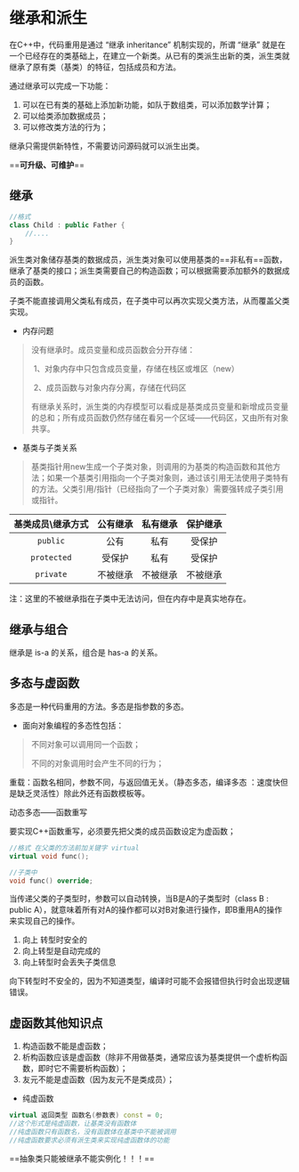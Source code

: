 # 继承和派生



在C++中，代码重用是通过 “继承 inheritance” 机制实现的，所谓  “继承” 就是在一个已经存在的类基础上，在建立一个新类。从已有的类派生出新的类，派生类就继承了原有类（基类）的特征，包括成员和方法。

通过继承可以完成一下功能：

1. 可以在已有类的基础上添加新功能，如队于数组类，可以添加数学计算；
2. 可以给类添加数据成员；
3. 可以修改类方法的行为；

继承只需提供新特性，不需要访问源码就可以派生出类。

==**可升级、可维护**==



## 继承

```c++
//格式
class Child : public Father {
    //....
}
```

派生类对象储存基类的数据成员，派生类对象可以使用基类的==非私有==函数，继承了基类的接口；派生类需要自己的构造函数；可以根据需要添加额外的数据成员的函数。

子类不能直接调用父类私有成员，在子类中可以再次实现父类方法，从而覆盖父类实现。



* 内存问题

> 没有继承时。成员变量和成员函数会分开存储：
>
> ​	1、对象内存中只包含成员变量，存储在栈区或堆区（new）
>
> ​	2、成员函数与对象内存分离，存储在代码区
>
> 有继承关系时，派生类的内存模型可以看成是基类成员变量和新增成员变量的总和；所有成员函数仍然存储在看另一个区域——代码区，又由所有对象共享。



* 基类与子类关系

> 基类指针用new生成一个子类对象，则调用的为基类的构造函数和其他方法；如果一个基类引用指向一个子类对象则，通过该引用无法使用子类特有的方法。父类引用/指针（已经指向了一个子类对象）需要强转成子类引用或指针。



| 基类成员\继承方式 | 公有继承 | 私有继承 | 保护继承 |
| :---------------: | :------: | :------: | :------: |
|     `public`      |   公有   |   私有   |  受保护  |
|    `protected`    |  受保护  |   私有   |  受保护  |
|     `private`     | 不被继承 | 不被继承 | 不被继承 |

注：这里的不被继承指在子类中无法访问，但在内存中是真实地存在。



## 继承与组合

继承是 is-a 的关系，组合是 has-a 的关系。



## 多态与虚函数

多态是一种代码重用的方法。多态是指参数的多态。



* 面向对象编程的多态性包括：

> 不同对象可以调用同一个函数；
>
> 不同的对象调用时会产生不同的行为；



重载：函数名相同，参数不同，与返回值无关。（静态多态，编译多态 ：速度快但是缺乏灵活性）除此外还有函数模板等。

动态多态——函数重写

要实现C++函数重写，必须要先把父类的成员函数设定为虚函数；

```c++
//格式 在父类的方法前加关键字 virtual
virtual void func();

//子类中
void func() override;
```

当传递父类的子类型时，参数可以自动转换，当B是A的子类型时（class B  : public A），就意味着所有对A的操作都可以对B对象进行操作，即B重用A的操作来实现自己的操作。

1. 向上 转型时安全的
2. 向上转型是自动完成的
3. 向上转型时会丢失子类信息

向下转型时不安全的，因为不知道类型，编译时可能不会报错但执行时会出现逻辑错误。



## 虚函数其他知识点

1. 构造函数不能是虚函数；
2. 析构函数应该是虚函数（除非不用做基类，通常应该为基类提供一个虚析构函数，即时它不需要析构函数）；
3. 友元不能是虚函数（因为友元不是类成员）；



* 纯虚函数

```c++
virtual 返回类型 函数名(参数表) const = 0;
//这个形式是纯虚函数，让基类没有函数体
//纯虚函数只有函数名，没有函数体在基类中不能被调用
//纯虚函数要求必须有派生类来实现纯虚函数体的功能
```

==抽象类只能被继承不能实例化！！！==

